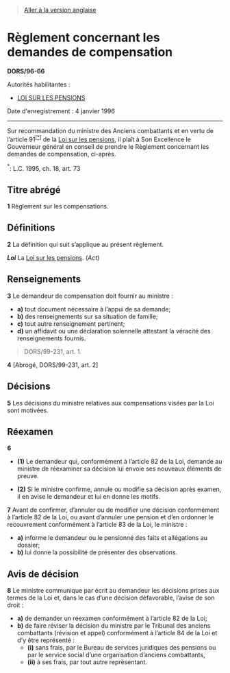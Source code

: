 > [Aller à la version anglaise](/en/Regulations/Statutory%20Orders%20and%20Regulations/96/66.md)

# Règlement concernant les demandes de compensation

**DORS/96-66**

Autorités habilitantes : 
- [LOI SUR LES PENSIONS](/fr/Lois/Lois%20révisées%20du%20Canada/P/P-6.md)

Date d'enregistrement : 4 janvier 1996

----------

Sur recommandation du ministre des Anciens combattants et en vertu de l’article 91<sup><a href='#nbp_DORS_96-66_FR_hq_5857'>[*]</a></sup> de la [Loi sur les pensions](/fr/Lois/Lois%20révisées%20du%20Canada/P/P-6.md), il plaît à Son Excellence le Gouverneur général en conseil de prendre le Règlement concernant les demandes de compensation, ci-après.

<a name='nbp_DORS_96-66_FR_hq_5857'><sup>*</sup></a>: L.C. 1995, ch. 18, art. 73<br />




## Titre abrégé


**1** Règlement sur les compensations.




## Définitions


**2** La définition qui suit s’applique au présent règlement.

***Loi*** La [Loi sur les pensions](/fr/Lois/Lois%20révisées%20du%20Canada/P/P-6.md). (*Act*)




## Renseignements


**3** Le demandeur de compensation doit fournir au ministre :
- **a)** tout document nécessaire à l’appui de sa demande;
- **b)** des renseignements sur sa situation de famille;
- **c)** tout autre renseignement pertinent;
- **d)** un affidavit ou une déclaration solennelle attestant la véracité des renseignements fournis.
> DORS/99-231, art. 1.




**4** [Abrogé, DORS/99-231, art. 2]




## Décisions


**5** Les décisions du ministre relatives aux compensations visées par la Loi sont motivées.




## Réexamen


**6** 

- **(1)** Le demandeur qui, conformément à l’article 82 de la Loi, demande au ministre de réexaminer sa décision lui envoie ses nouveaux éléments de preuve.

- **(2)** Si le ministre confirme, annule ou modifie sa décision après examen, il en avise le demandeur et lui en donne les motifs.



**7** Avant de confirmer, d’annuler ou de modifier une décision conformément à l’article 82 de la Loi, ou avant d’annuler une pension et d’en ordonner le recouvrement conformément à l’article 83 de la Loi, le ministre :
- **a)** informe le demandeur ou le pensionné des faits et allégations au dossier;
- **b)** lui donne la possibilité de présenter des observations.




## Avis de décision


**8** Le ministre communique par écrit au demandeur les décisions prises aux termes de la Loi et, dans le cas d’une décision défavorable, l’avise de son droit :
- **a)** de demander un réexamen conformément à l’article 82 de la Loi;
- **b)** de faire réviser la décision du ministre par le Tribunal des anciens combattants (révision et appel) conformément à l’article 84 de la Loi et d’y être représenté :
	- **(i)** sans frais, par le Bureau de services juridiques des pensions ou par le service social d’une organisation d’anciens combattants,
	- **(ii)** à ses frais, par tout autre représentant.


